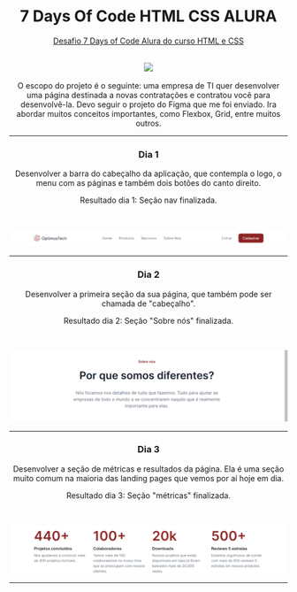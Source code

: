 <div align="center">

# 7 Days Of Code HTML CSS ALURA

[Desafio 7 Days of Code Alura do curso HTML e CSS](https://7daysofcode.io/matricula/html-css) 

<br>

<img src="https://skillicons.dev/icons?i=html,css,vscode,git,github,figma" />

<br>

O escopo do projeto é o seguinte: uma empresa de TI quer desenvolver uma página destinada a novas contratações e contratou você para desenvolvê-la. Devo seguir o projeto do Figma que me foi enviado. Ira abordar muitos conceitos importantes, como Flexbox, Grid, entre muitos outros.

---

### Dia 1 
Desenvolver a barra do cabeçalho da aplicação, que contempla o logo, o menu com as páginas e também dois botões do canto direito.

Resultado dia 1: Seção nav finalizada.

<br>

![](/images/readme-images/resultado-dia1.png)

---

### Dia 2 
Desenvolver a primeira seção da sua página, que também pode ser chamada de "cabeçalho".

Resultado dia 2: Seção "Sobre nós" finalizada.

<br>

![](/images/readme-images/resultado-dia2.png)

---

### Dia 3 
Desenvolver a seção de métricas e resultados da página. Ela é uma seção muito comum na maioria das landing pages que vemos por aí hoje em dia.

Resultado dia 3: Seção "métricas" finalizada.

<br>

![](/images/readme-images/resultado-dia3.png)

---

</div>